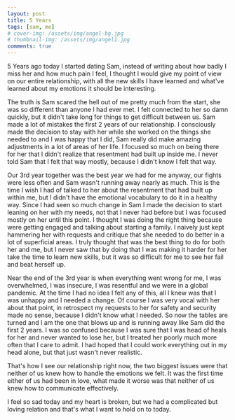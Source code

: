 ```yaml
---
layout: post
title: 5 Years
tags: [sam, me]
# cover-img: /assets/img/angel-bg.jpg
# thumbnail-img: /assets/img/angel1.jpg
comments: true
---
```

5 Years ago today I started dating Sam, instead of writing about how badly I miss her and how much pain I feel, I thought I would give my point of view on our entire relationship, with all the new skills I have learned and what've learned about my emotions it should be interesting.  

The truth is Sam scared the hell out of me pretty much from the start, she was so different than anyone I had ever met. I felt connected to her so damn quickly, but it didn't take long for things to get difficult between us. Sam made a lot of mistakes the first 2 years of our relationship. I consciously made the decision to stay with her while she worked on the things she needed to and I was happy that I did, Sam really did make amazing adjustments in a lot of areas of her life. I focused so much on being there for her that I didn't realize that resentment had built up inside me. I never told Sam that I felt that way mostly, because I didn't know I felt that way.  

Our 3rd year together was the best year we had for me anyway, our fights were less often and Sam wasn't running away nearly as much. This is the time I wish I had of talked to her about the resentment that had built up within me, but I didn't have the emotional vocabulary to do it in a healthy way. Since I had seen so much change in Sam I made the decision to start leaning on her with my needs, not that I never had before but I was focused mostly on her until this point. I thought I was doing the right thing because were getting engaged and talking about starting a family. I naively just kept hammering her with requests and critique that she needed to do better in a lot of superficial areas. I truly thought that was the best thing to do for both her and me, but I never saw that by doing that I was making it harder for her take the time to learn new skills, but it was so difficult for me to see her fail and beat herself up.  

Near the end of the 3rd year is when everything went wrong for me, I was overwhelmed, I was insecure, I was resentful and we were in a global pandemic. At the time I had no idea I felt any of this, all I knew was that I was unhappy and I needed a change. Of course I was very vocal with her about that point, in retrospect my requests to her for safety and security made no sense, because I didn't know what I needed. So now the tables are turned and I am the one that blows up and is running away like Sam did the first 2 years. I was so confused because I was sure that I was head of heals for her and never wanted to lose her, but I treated her poorly much more often that I care to admit.  I had hoped that I could work everything out in my head alone, but that just wasn't never realistic.  

That's how I see our relationship right now, the two biggest issues were that neither of us knew how to handle the emotions we felt. It was the first time either of us had been in love, what made it worse was that neither of us knew how to communicate effectively.  

I feel so sad today and my heart is broken, but we had a complicated but loving relation and that's what I want to hold on to today.  
